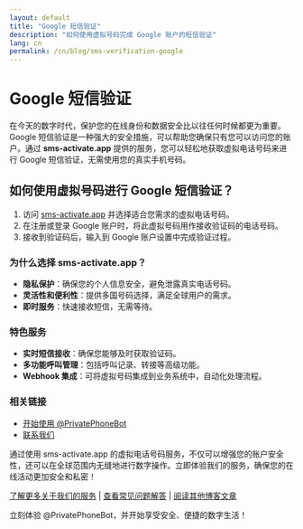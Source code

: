 ```yaml
---
layout: default
title: "Google 短信验证"
description: "如何使用虚拟号码完成 Google 账户的短信验证"
lang: cn
permalink: /cn/blog/sms-verification-google
---
```


# Google 短信验证

在今天的数字时代，保护您的在线身份和数据安全比以往任何时候都更为重要。Google 短信验证是一种强大的安全措施，可以帮助您确保只有您可以访问您的账户。通过 **sms-activate.app** 提供的服务，您可以轻松地获取虚拟电话号码来进行 Google 短信验证，无需使用您的真实手机号码。

## 如何使用虚拟号码进行 Google 短信验证？

1. 访问 [sms-activate.app](https://sms-activate.app) 并选择适合您需求的虚拟电话号码。
2. 在注册或登录 Google 账户时，将此虚拟号码用作接收验证码的电话号码。
3. 接收到验证码后，输入到 Google 账户设置中完成验证过程。

### 为什么选择 sms-activate.app？

- **隐私保护**：确保您的个人信息安全，避免泄露真实电话号码。
- **灵活性和便利性**：提供多国号码选择，满足全球用户的需求。
- **即时服务**：快速接收短信，无需等待。

### 特色服务

- **实时短信接收**：确保您能够及时获取验证码。
- **多功能呼叫管理**：包括呼叫记录、转接等高级功能。
- **Webhook 集成**：可将虚拟号码集成到业务系统中，自动化处理流程。

### 相关链接

- [开始使用 @PrivatePhoneBot](https://t.me/PrivatePhoneBot)
- [联系我们](/cn/contact)

通过使用 sms-activate.app 的虚拟电话号码服务，不仅可以增强您的账户安全性，还可以在全球范围内无缝地进行数字操作。立即体验我们的服务，确保您的在线活动更加安全和私密！

[了解更多关于我们的服务](/cn/services) | [查看常见问题解答](/cn/faq) | [阅读其他博客文章](/cn/blog)

立刻体验 @PrivatePhoneBot，并开始享受安全、便捷的数字生活！
